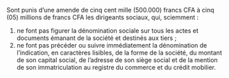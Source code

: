 Sont punis d’une amende de cinq cent mille (500.000) francs CFA à cinq (05) millions de francs CFA les dirigeants sociaux, qui, sciemment :
1. ne font pas figurer la dénomination sociale sur tous les actes et documents émanant de la société et destinés aux tiers ;
2. ne font pas précéder ou suivre immédiatement la dénomination de l’indication, en caractères lisibles, de la forme de la société, du montant de son capital social, de l’adresse de son siège social et de la mention de son immatriculation au registre du commerce et du crédit mobilier.